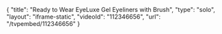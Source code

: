 {
    "title": "Ready to Wear EyeLuxe Gel Eyeliners with Brush",
    "type": "solo",
    "layout": "iframe-static",
    "videoId": "112346656",
    "url": "\/tvpembed\/112346656"
}